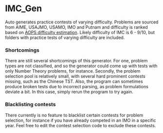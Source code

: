# IMC_Gen
Auto generates practice contests of varying difficulty. Problems are sourced from AIME, USAJMO, USAMO, IMO and Putnam and difficulty is ranked based on [AOPS difficulty estimation](https://artofproblemsolving.com/wiki/index.php/AoPS_Wiki:Competition_ratings). Likely difficulty of IMC is 6 - 9/10, but folders with practice tests of varying difficulty are included.

### Shortcomings
There are still several shortcomings of this generator. For one, problem types are not classified, and so the generator could come up with tests with only Number Theory problems, for instance. Secondly, the problem selection pool is relatively small, with several hard prominent contests missing, such as the Chinese TST. Also, the program can sometimes produce broken tests due to incorrect parsing, as problem formulations deviate a bit. In this case, simply rerun the program to try again.

### Blacklisting contests
There currently is no feature to blacklist certain contests for problem selection, for instance if you have already competed in an IMO in a specific year. Feel free to edit the contest selection code to exclude these contests.
